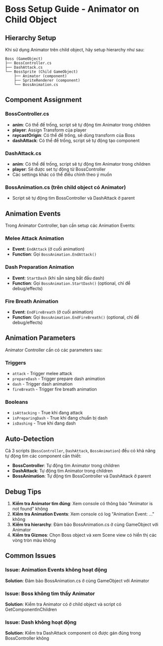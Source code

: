 # Boss Setup Guide - Animator on Child Object

## Hierarchy Setup

Khi sử dụng Animator trên child object, hãy setup hierarchy như sau:

```
Boss (GameObject)
├── BossController.cs
├── DashAttack.cs
└── BossSprite (Child GameObject)
    ├── Animator (component)
    ├── SpriteRenderer (component)
    └── BossAnimation.cs
```

## Component Assignment

### BossController.cs
- **anim**: Có thể để trống, script sẽ tự động tìm Animator trong children
- **player**: Assign Transform của player
- **raycastOrigin**: Có thể để trống, sẽ dùng transform của Boss
- **dashAttack**: Có thể để trống, script sẽ tự động tạo component

### DashAttack.cs
- **anim**: Có thể để trống, script sẽ tự động tìm Animator trong children
- **player**: Sẽ được set tự động từ BossController
- Các settings khác có thể điều chỉnh theo ý muốn

### BossAnimation.cs (trên child object có Animator)
- Script sẽ tự động tìm BossController và DashAttack ở parent

## Animation Events

Trong Animator Controller, bạn cần setup các Animation Events:

### Melee Attack Animation
- **Event**: `EndAttack` (ở cuối animation)
- **Function**: Gọi `BossAnimation.EndAttack()`

### Dash Preparation Animation
- **Event**: `StartDash` (khi sẵn sàng bắt đầu dash)
- **Function**: Gọi `BossAnimation.StartDash()` (optional, chỉ để debug/effects)

### Fire Breath Animation  
- **Event**: `EndFireBreath` (ở cuối animation)
- **Function**: Gọi `BossAnimation.EndFireBreath()` (optional, chỉ để debug/effects)

## Animation Parameters

Animator Controller cần có các parameters sau:

### Triggers
- `attack` - Trigger melee attack
- `prepareDash` - Trigger prepare dash animation
- `dash` - Trigger dash animation
- `fireBreath` - Trigger fire breath animation

### Booleans
- `isAttacking` - True khi đang attack
- `isPreparingDash` - True khi đang chuẩn bị dash
- `isDashing` - True khi đang dash

## Auto-Detection

Cả 3 scripts (`BossController`, `DashAttack`, `BossAnimation`) đều có khả năng tự động tìm các component cần thiết:

- **BossController**: Tự động tìm Animator trong children
- **DashAttack**: Tự động tìm Animator trong children  
- **BossAnimation**: Tự động tìm BossController và DashAttack ở parent

## Debug Tips

1. **Kiểm tra Animator tìm đúng**: Xem console có thông báo "Animator is not found" không
2. **Kiểm tra Animation Events**: Xem console có log "Animation Event: ..." không
3. **Kiểm tra hierarchy**: Đảm bảo BossAnimation.cs ở cùng GameObject với Animator
4. **Kiểm tra Gizmos**: Chọn Boss object và xem Scene view có hiển thị các vòng tròn màu không

## Common Issues

### Issue: Animation Events không hoạt động
**Solution**: Đảm bảo BossAnimation.cs ở cùng GameObject với Animator

### Issue: Boss không tìm thấy Animator
**Solution**: Kiểm tra Animator có ở child object và script có GetComponentInChildren

### Issue: Dash không hoạt động  
**Solution**: Kiểm tra DashAttack component có được gán đúng trong BossController không
